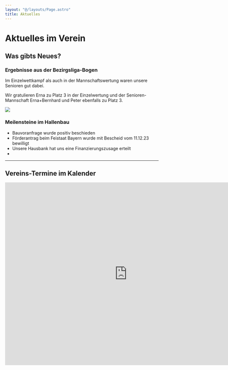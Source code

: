 ```yaml
---
layout: "@/layouts/Page.astro"
title: Aktuelles
---
```

# Aktuelles im Verein

## Was gibts Neues?

### Ergebnisse aus der Bezirgsliga-Bogen

Im Einzelwettkampf als auch in der Mannschaftswertung waren unsere Senioren gut dabei. 

Wir gratulieren Erna zu Platz 3 in der Einzelwertung und der Senioren-Mannschaft Erna+Bernhard und Peter ebenfalls zu Platz 3.

![](/images/uploads/img-20231212-wa0041.jpg)

### Meilensteine im Hallenbau

* Bauvoranfrage wurde positiv beschieden
* Förderantrag beim Feistaat Bayern wurde mit Bescheid vom 11.12.23 bewilligt
* Unsere Hausbank hat uns eine Finanzierungszusage erteilt
*

- - -

## Vereins-Termine im Kalender

<iframe src="https://calendar.google.com/calendar/embed?src=vorstand%40grabenfleck.de&ctz=Europe%2FBerlin" style="border: 0" width="800" height="600" frameborder="0" scrolling="no"></iframe>

[](https://calendar.google.com/calendar/event?action=TEMPLATE&tmeid=NWVtaWxiNGdnbzhxOWpyODM4ZTdmdm1vaGcgdm9yc3RhbmRAZ3JhYmVuZmxlY2suZGU&tmsrc=vorstand%40grabenfleck.de)